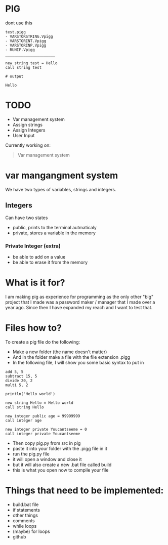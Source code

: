 # PIG
dont use this

```
test.pigg
- VARSTORSTRING.Vpigg
- VARSTORINT.Vpigg
- VARSTORINP.Vpigg
- RUNIF.Vpigg
______________________

new string test = Hello 
call string test

# output

Hello
```

# TODO 

- Var management system
- Assign strings
- Assign Integers
- User Input

Currently working on:
> Var management system

# var mangangment system

We have two types of variables, strings and integers.

## Integers
Can have two states

- public, prints to the terminal autmaticaly
- private, stores a variable in the memory

### Private Integer (extra)

- be able to add on a value
- be able to erase it from the memory

# What is it for?
I am making pig as experience for programming as the only other "big" project that I made
was a password maker / manager that I made over a year ago. Since then I have expanded my
reach and I want to test that.

# Files how to?
To create a pig file do the following:

- Make a new folder (the name doesn't matter)
- And in the folder make a file with the file extension .pigg
- In the following file, I will show you some basic syntax to put in
```
add 5, 5
subtract 15, 5
divide 20, 2
multi 5, 2

println('Hello world')

new string Hello = Hello world
call string Hello

new integer public age = 99999999
call integer age

new integer private Youcantseeme = 0
call integer private Youcantseeme
```
- Then copy pig.py from src in pig
- paste it into your folder with the .pigg file in it
- run the pig.py file
- it will open a window and close it
- but it will also create a new .bat file called build
- this is what you open now to compile your file

# Things that need to be implemented:
- build.bat file
- if statements
- other things
- comments
- while loops
- (maybe) for loops
- github
